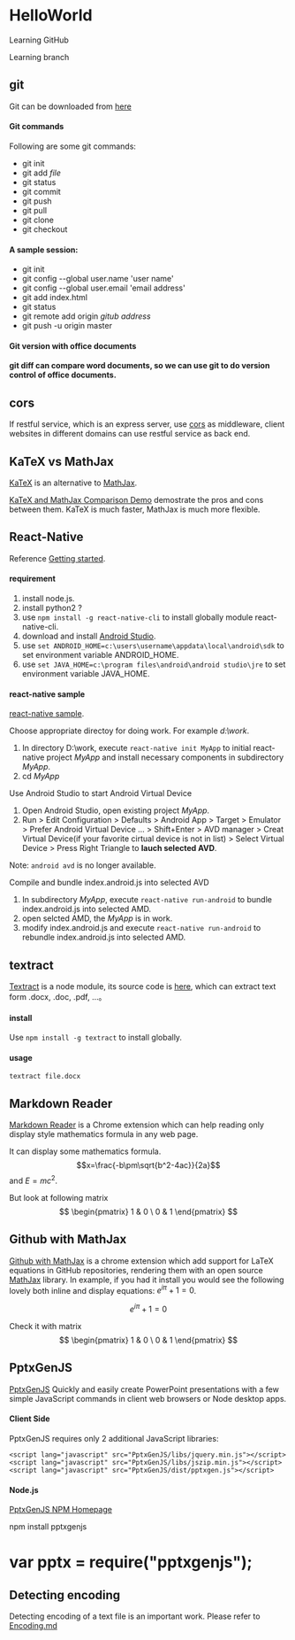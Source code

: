 # HelloWorld
Learning GitHub

Learning branch

## git
Git can be downloaded from [here](http://git-scm.com/download/win)

#### Git commands
Following are some git commands:
* git init
* git add *file*
* git status
* git commit
* git push
* git pull
* git clone
* git checkout

#### A sample session:
* git init
* git config --global user.name 'user name'
* git config --global user.email 'email address'
* git add index.html
* git status
* git remote add origin *gitub address*
* git push -u origin master

#### Git version with office documents
**git diff can compare word documents, so we can use git to do version control of office documents.**

## cors
If restful service, which is an express server, use [cors](https://www.npmjs.com/package/cors) as middleware,
client websites in different domains can use restful service as back end.

## KaTeX vs MathJax
[KaTeX](https://github.com/Khan/KaTeX) is an alternative to [MathJax](http://docs.mathjax.org/).

[KaTeX and MathJax Comparison Demo](http://www.intmath.com/cg5/katex-mathjax-comparison.php) demostrate the pros and cons
between them. KaTeX is much faster, MathJax is much more flexible.

## React-Native
Reference [Getting started](https://facebook.github.io/react-native/docs/getting-started.html).

#### requirement
1. install node.js.
2. install python2 ?
3. use `npm install -g react-native-cli` to install globally module react-native-cli.
4. download and install [Android Studio](https://developer.android.com/studio/index.html).
5. use `set ANDROID_HOME=c:\users\username\appdata\local\android\sdk` to set environment variable ANDROID_HOME.
6. use `set JAVA_HOME=c:\program files\android\android studio\jre` to set environment variable JAVA_HOME.

#### react-native sample
[react-native sample](./React-Redux/react-redux-practice.md).

Choose appropriate directoy for doing work. For example *d:\work*.
1. In directory D:\work, execute `react-native init MyApp` to initial react-native project *MyApp* and install necessary components
  in subdirectory *MyApp*.
2. cd *MyApp*

Use Android Studio to start Android Virtual Device
1. Open Android Studio, open existing project *MyApp*.
2. Run > Edit Configuration > Defaults > Android App > Target > Emulator >
    Prefer Android Virtual Device ... > Shift+Enter > AVD manager >
    Creat Virtual Device(if your favorite cirtual device is not in list) >
    Select Virtual Device > Press Right Triangle to **lauch selected AVD**.

Note: `android avd` is no longer available.

Compile and bundle index.android.js into selected AVD
1. In subdirectory *MyApp*, execute `react-native run-android` to bundle index.android.js into selected AMD.
2. open selcted AMD, the *MyApp* is in work.
3. modify index.android.js and execute `react-native run-android` to rebundle index.android.js into selected AMD.

## textract
[Textract](https://www.npmjs.com/package/textract) is a node module, its source code is [here](https://github.com/dbashford/textract), which can extract text form .docx, .doc, .pdf, ...。

#### install
Use `npm install -g textract` to install globally.

#### usage
`textract file.docx`

## Markdown Reader
[Markdown Reader](./another.md) is a Chrome extension which can help reading only display style mathematics formula in any web page.

It can display some mathematics formula.
$$x=\frac{-b\pm\sqrt{b^2-4ac}}{2a}$$
and $E=mc^2$.

But look at following matrix
$$ \begin{pmatrix} 1 & 0 \ 0 & 1 \end{pmatrix} $$

## Github with MathJax
[Github with MathJax](https://github.com/orsharir/github-mathjax) is a chrome extension which
 add support for LaTeX equations in GitHub repositories, rendering them with an open source [MathJax](https://mathjax.org) library. In example, if you had it install you would see the following lovely both inline and display equations: $e^{i\pi}+1=0$.

$$e^{i\pi}+1=0$$

Check it with matrix
$$ \begin{pmatrix} 1 & 0 \ 0 & 1 \end{pmatrix} $$

## PptxGenJS
[PptxGenJS](https://github.com/gitbrent/PptxGenJS) Quickly and easily create PowerPoint presentations with a few simple JavaScript commands in client web browsers or Node desktop apps.

#### Client Side
PptxGenJS requires only 2 additional JavaScript libraries:
```
<script lang="javascript" src="PptxGenJS/libs/jquery.min.js"></script>
<script lang="javascript" src="PptxGenJS/libs/jszip.min.js"></script>
<script lang="javascript" src="PptxGenJS/dist/pptxgen.js"></script>
```
#### Node.js

[PptxGenJS NPM Homepage](https://www.npmjs.com/package/pptxgenjs)

npm install pptxgenjs

var pptx = require("pptxgenjs");
=======
## Detecting encoding
Detecting encoding of a text file is an important work. Please refer to [Encoding.md](./Encoding.md)
